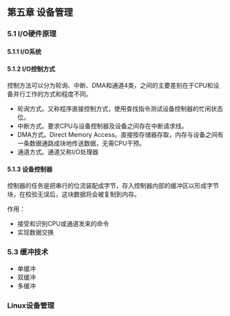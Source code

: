 ## 第五章 设备管理

### 5.1 I/O硬件原理

#### 5.1.1 I/O系统

#### 5.1.2 I/O控制方式

控制方法可以分为轮询、中断、DMA和通道4类，之间的主要差别在于CPU和设备并行工作的方式和程度不同。

- 轮询方式。又称程序直接控制方式，使用查找指令测试设备控制器的忙闲状态位。
- 中断方式。要求CPU与设备控制器及设备之间存在中断请求线。
- DMA方式。Direct Memory Access。直接按存储器存取，内存与设备之间有一条数据通路成块地传送数据，无需CPU干预。
- 通道方式。通道又称I/O处理器

#### 5.1.3 设备控制器

控制器的任务是把串行的位流装配成字节，存入控制器内部的缓冲区以形成字节块，在校验无误后，这块数据将会被复制到内存。

作用：

- 接受和识别CPU或通道发来的命令
- 实现数据交换

### 5.3 缓冲技术

- 单缓冲
- 双缓冲
- 多缓冲

### Linux设备管理